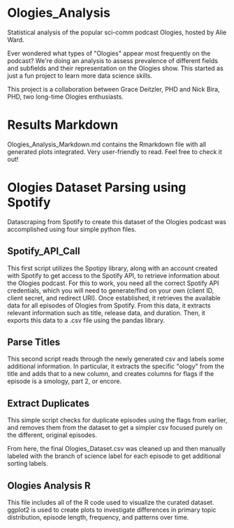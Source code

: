 # Ologies_Analysis
Statistical analysis of the popular sci-comm podcast Ologies, hosted by Alie Ward.

Ever wondered what types of "Ologies" appear most frequently on the podcast? We're doing an analysis to assess prevalence of different fields and subfields and their representation on the Ologies show. This started as just a fun project to learn more data science skills.

This project is a collaboration between Grace Deitzler, PHD and Nick Bira, PHD, two long-time Ologies enthusiasts.

# Results Markdown

Ologies_Analysis_Markdown.md contains the Rmarkdown file with all generated plots integrated. Very user-friendly to read. Feel free to check it out!

# Ologies Dataset Parsing using Spotify

Datascraping from Spotify to create this dataset of the Ologies podcast was accomplished using four simple python files.

## Spotify_API_Call

This first script utilizes the Spotipy library, along with an account created with Spotify to get access to the Spotify API, to retrieve information about the Ologies podcast.
For this to work, you need all the correct Spotify API credentials, which you will need to generate/find on your own (client ID, client secret, and redirect URI).
Once established, it retrieves the available data for all episodes of Ologies from Spotify.
From this data, it extracts relevant information such as title, release data, and duration.
Then, it exports this data to a .csv file using the pandas library.

## Parse Titles

This second script reads through the newly generated csv and labels some additional information.
In particular, it extracts the specific "ology" from the title and adds that to a new column, and creates columns for flags if the episode is a smology, part 2, or encore.

## Extract Duplicates

This simple script checks for duplicate episodes using the flags from earlier, and removes them from the dataset to get a simpler csv focused purely on the different, original episodes.

From here, the final Ologies_Dataset.csv was cleaned up and then manually labeled with the branch of science label for each episode to get additional sorting labels.

## Ologies Analysis R

This file includes all of the R code used to visualize the curated dataset. ggplot2 is used to create plots to investigate differences in primary topic distribution, episode length, frequency, and patterns over time.
